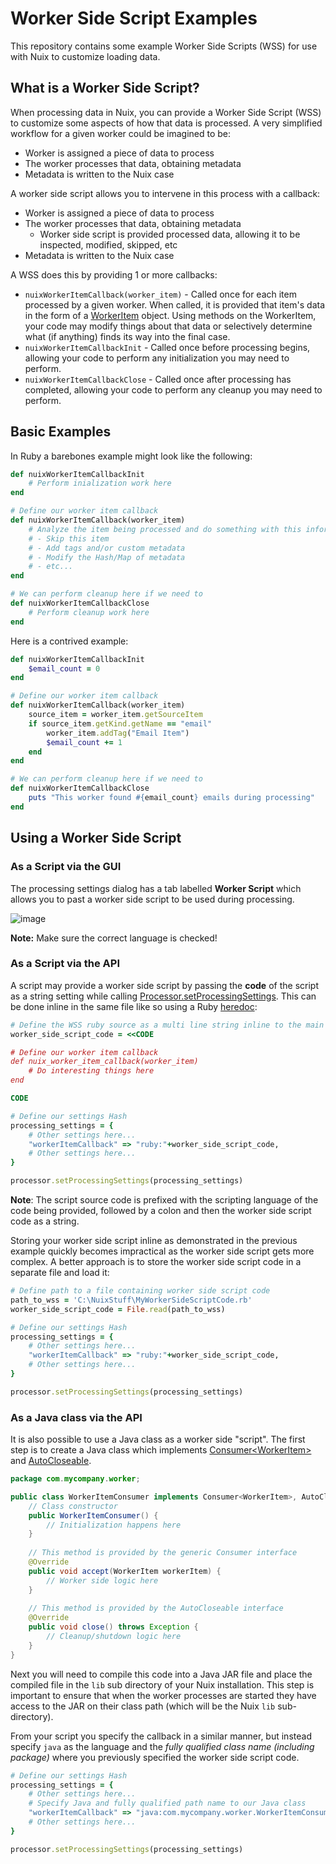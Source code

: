 Worker Side Script Examples
===========================

This repository contains some example Worker Side Scripts (WSS) for use with Nuix to customize loading data.

## What is a Worker Side Script?

When processing data in Nuix, you can provide a Worker Side Script (WSS) to customize some aspects of how that data is processed.  A very simplified workflow for a given worker could be imagined to be:

- Worker is assigned a piece of data to process
- The worker processes that data, obtaining metadata
- Metadata is written to the Nuix case

A worker side script allows you to intervene in this process with a callback:

- Worker is assigned a piece of data to process
- The worker processes that data, obtaining metadata
	- Worker side script is provided processed data, allowing it to be inspected, modified, skipped, etc
- Metadata is written to the Nuix case

A WSS does this by providing 1 or more callbacks:

- `nuixWorkerItemCallback(worker_item)` - Called once for each item processed by a given worker.  When called, it is provided that item's data in the form of a [WorkerItem](https://download.nuix.com/releases/desktop/stable/docs/en/scripting/api/nuix/WorkerItem.html) object.  Using methods on the WorkerItem, your code may modify things about that data or selectively determine what (if anything) finds its way into the final case.
- `nuixWorkerItemCallbackInit` - Called once before processing begins, allowing your code to perform any initialization you may need to perform.
- `nuixWorkerItemCallbackClose` - Called once after processing has completed, allowing your code to perform any cleanup you may need to perform.

## Basic Examples

In Ruby a barebones example might look like the following:

```ruby
def nuixWorkerItemCallbackInit
	# Perform inialization work here
end

# Define our worker item callback
def nuixWorkerItemCallback(worker_item)
	# Analyze the item being processed and do something with this information like:
	# - Skip this item
	# - Add tags and/or custom metadata
	# - Modify the Hash/Map of metadata
	# - etc...
end

# We can perform cleanup here if we need to
def nuixWorkerItemCallbackClose
	# Perform cleanup work here
end
```

Here is a contrived example:

```ruby
def nuixWorkerItemCallbackInit
	$email_count = 0
end

# Define our worker item callback
def nuixWorkerItemCallback(worker_item)
	source_item = worker_item.getSourceItem
	if source_item.getKind.getName == "email"
		worker_item.addTag("Email Item")
		$email_count += 1
	end
end

# We can perform cleanup here if we need to
def nuixWorkerItemCallbackClose
	puts "This worker found #{email_count} emails during processing"
end
```

## Using a Worker Side Script

### As a Script via the GUI

The processing settings dialog has a tab labelled **Worker Script** which allows you to past a worker side script to be used during processing.

![image](https://user-images.githubusercontent.com/11775738/60054640-f4057980-968f-11e9-967e-8a7b069823be.png)

**Note:** Make sure the correct language is checked!

### As a Script via the API

A script may provide a worker side script by passing the **code** of the script as a string setting while calling [Processor.setProcessingSettings](https://download.nuix.com/releases/desktop/stable/docs/en/scripting/api/nuix/Processor.html#setProcessingSettings-java.util.Map-).  This can be done inline in the same file like so using a Ruby [heredoc](http://ruby-doc.org/core-2.2.0/doc/syntax/literals_rdoc.html#label-Here+Documents):

```ruby
# Define the WSS ruby source as a multi line string inline to the main Ruby script
worker_side_script_code = <<CODE

# Define our worker item callback
def nuix_worker_item_callback(worker_item)
	# Do interesting things here
end

CODE

# Define our settings Hash
processing_settings = {
	# Other settings here...
	"workerItemCallback" => "ruby:"+worker_side_script_code,
	# Other settings here...
}

processor.setProcessingSettings(processing_settings)
```

**Note**: The script source code is prefixed with the scripting language of the code being provided, followed by a colon and then the worker side script code as a string.

Storing your worker side script inline as demonstrated in the previous example quickly becomes impractical as the worker side script gets more complex.  A better approach is to store the worker side script code in a separate file and load it:

```ruby
# Define path to a file containing worker side script code
path_to_wss = 'C:\NuixStuff\MyWorkerSideScriptCode.rb'
worker_side_script_code = File.read(path_to_wss)

# Define our settings Hash
processing_settings = {
	# Other settings here...
	"workerItemCallback" => "ruby:"+worker_side_script_code,
	# Other settings here...
}

processor.setProcessingSettings(processing_settings)
```

### As a Java class via the API

It is also possible to use a Java class as a worker side "script".  The first step is to create a Java class which implements [Consumer&lt;WorkerItem&gt;](https://docs.oracle.com/javase/8/docs/api/java/util/function/Consumer.html) and [AutoCloseable](https://docs.oracle.com/javase/8/docs/api/java/lang/AutoCloseable.html).

```java
package com.mycompany.worker;

public class WorkerItemConsumer implements Consumer<WorkerItem>, AutoCloseable {
	// Class constructor
	public WorkerItemConsumer() {
		// Initialization happens here
	}
	
	// This method is provided by the generic Consumer interface
	@Override
	public void accept(WorkerItem workerItem) {
		// Worker side logic here
	}
	
	// This method is provided by the AutoCloseable interface
	@Override
	public void close() throws Exception {
		// Cleanup/shutdown logic here
	}
}
```

Next you will need to compile this code into a Java JAR file and place the compiled file in the `lib` sub directory of your Nuix installation.  This step is important to ensure that when the worker processes are started they have access to the JAR on their class path (which will be the Nuix `lib` sub-directory).

From your script you specify the callback in a similar manner, but instead specify `java` as the language and the *fully qualified class name (including package)* where you previously specified the worker side script code.

```ruby
# Define our settings Hash
processing_settings = {
	# Other settings here...
	# Specify Java and fully qualified path name to our Java class
	"workerItemCallback" => "java:com.mycompany.worker.WorkerItemConsumer",
	# Other settings here...
}

processor.setProcessingSettings(processing_settings)
```
